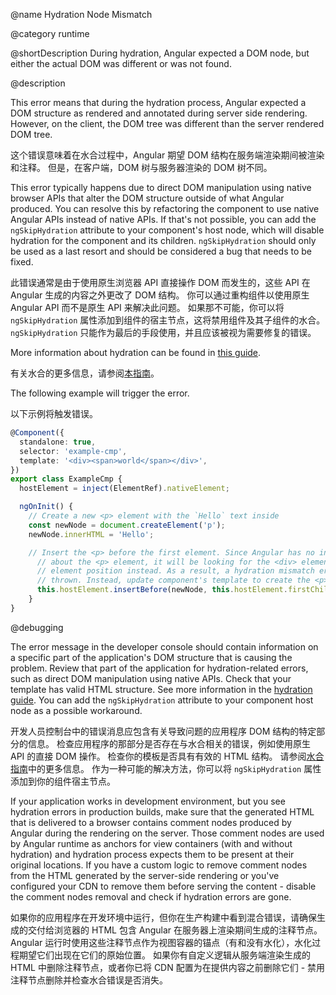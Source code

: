 @name Hydration Node Mismatch

@category runtime

@shortDescription During hydration, Angular expected a DOM node, but either the actual DOM was different or was not found.

@description

This error means that during the hydration process, Angular expected a DOM structure as rendered and annotated during server side rendering. However, on the client, the DOM tree was different than the server rendered DOM tree.

这个错误意味着在水合过程中，Angular 期望 DOM 结构在服务端渲染期间被渲染和注释。 但是，在客户端，DOM 树与服务器渲染的 DOM 树不同。

This error typically happens due to direct DOM manipulation using native browser APIs that alter the DOM structure outside of what Angular produced. You can resolve this by refactoring the component to use native Angular APIs instead of native APIs. If that's not possible, you can add the `ngSkipHydration` attribute to your component's host node, which will disable hydration for the component and its children. `ngSkipHydration` should only be used as a last resort and should be considered a bug that needs to be fixed.

此错误通常是由于使用原生浏览器 API 直接操作 DOM 而发生的，这些 API 在 Angular 生成的内容之外更改了 DOM 结构。 你可以通过重构组件以使用原生 Angular API 而不是原生 API 来解决此问题。 如果那不可能，你可以将 `ngSkipHydration` 属性添加到组件的宿主节点，这将禁用组件及其子组件的水合。 `ngSkipHydration` 只能作为最后的手段使用，并且应该被视为需要修复的错误。

More information about hydration can be found in [this guide](guide/hydration).

有关水合的更多信息，请参阅[本指南](guide/hydration)。

The following example will trigger the error.

以下示例将触发错误。

```typescript
@Component({
  standalone: true,
  selector: 'example-cmp',
  template: '<div><span>world</span></div>',
})
export class ExampleCmp {
  hostElement = inject(ElementRef).nativeElement;

  ngOnInit() {
    // Create a new <p> element with the `Hello` text inside
    const newNode = document.createElement('p');
    newNode.innerHTML = 'Hello';

    // Insert the <p> before the first element. Since Angular has no information
	  // about the <p> element, it will be looking for the <div> element at the first
	  // element position instead. As a result, a hydration mismatch error would be
	  // thrown. Instead, update component's template to create the <p> element.
	  this.hostElement.insertBefore(newNode, this.hostElement.firstChild);
	}
}
```

@debugging

The error message in the developer console should contain information on a specific part of the application's DOM structure that is causing the problem. Review that part of the application for hydration-related errors, such as direct DOM manipulation using native APIs.
Check that your template has valid HTML structure. See more information in the [hydration guide](guide/hydration#valid-html-structure).
You can add the `ngSkipHydration` attribute to your component host node as a possible workaround.

开发人员控制台中的错误消息应包含有关导致问题的应用程序 DOM 结构的特定部分的信息。 检查应用程序的那部分是否存在与水合相关的错误，例如使用原生 API 的直接 DOM 操作。 检查你的模板是否具有有效的 HTML 结构。 请参阅[水合指南](guide/hydration#valid-html-structure)中的更多信息。 作为一种可能的解决方法，你可以将 `ngSkipHydration` 属性添加到你的组件宿主节点。

If your application works in development environment, but you see hydration errors in production builds, make sure that the generated HTML that is delivered to a browser contains comment nodes produced by Angular during the rendering on the server. Those comment nodes are used by Angular runtime as anchors for view containers \(with and without hydration\) and hydration process expects them to be present at their original locations. If you have a custom logic to remove comment nodes from the HTML generated by the server-side rendering or you've configured your CDN to remove them before serving the content - disable the comment nodes removal and check if hydration errors are gone.

如果你的应用程序在开发环境中运行，但你在生产构建中看到混合错误，请确保生成的交付给浏览器的 HTML 包含 Angular 在服务器上渲染期间生成的注释节点。 Angular 运行时使用这些注释节点作为视图容器的锚点（有和没有水化），水化过程期望它们出现在它们的原始位置。 如果你有自定义逻辑从服务端渲染生成的 HTML 中删除注释节点，或者你已将 CDN 配置为在提供内容之前删除它们 - 禁用注释节点删除并检查水合错误是否消失。
